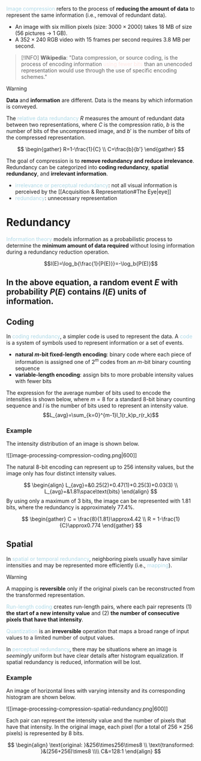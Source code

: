 <span style = "color:lightblue">Image compression</span> refers to the process of **reducing the amount of data** to represent the same information (i.e., removal of redundant data).
- An image with six million pixels (size: $3000\times 2000$) takes 18 MB of size (56 pictures $\rightarrow$ 1 GB).
- A $352\times 240$ RGB video with 15 frames per second requires 3.8 MB per second.

> [!INFO]
> **Wikipedia**: "Data compression, or source coding, is the process of encoding information <span style = "color:mistyrose">using fewer bits</span> than an unencoded representation would use through the use of specific encoding schemes."

> [!WARNING]
> **Data** and **information** are different. Data is the means by which information is conveyed.

The <span style = "color:lightblue">relative data redundancy</span> $R$ measures the amount of redundant data between two representations, where $C$ is the compression ratio, $b$ is the number of bits of the uncompressed image, and $b'$ is the number of bits of the compressed representation.

$$
\begin{gather}
	R=1-\frac{1}{C} \\
	C=\frac{b}{b'}
\end{gather}
$$

The goal of compression is to **remove redundancy and reduce irrelevance**. Redundancy can be categorized into **coding redundancy**, **spatial redundancy**, and **irrelevant information**.
- <span style = "color:lightblue">irrelevance or perceptual redundancy</span>: not all visual information is perceived by the [[Acquisition & Representation#The Eye|eye]]
- <span style = "color:lightblue">redundancy</span>: unnecessary representation

# Redundancy
<span style = "color:lightblue">Information theory</span> models information as a probabilistic process to determine the **minimum amount of data required** without losing information during a redundancy reduction operation.

$$I(E)=\log_b{\frac{1}{P(E)}}=-\log_b{P(E)}$$

In the above equation, a random event $E$ with probability $P(E)$ contains $I(E)$ units of information.
- 

## Coding
In <span style = "color:lightblue">coding redundancy</span>, a simpler code is used to represent the data. A <span style = "color:lightblue">code</span> is a system of symbols used to represent information or a set of events.
- **natural $m$-bit fixed-length encoding**: binary code where each piece of information is assigned one of $2^m$ codes from an $m$-bit binary counting sequence
- **variable-length encoding**: assign bits to more probable intensity values with fewer bits

The expression for the average number of bits used to encode the intensities is shown below, where $m=8$ for a standard $8$-bit binary counting sequence and $l$ is the number of bits used to represent an intensity value.
$$L_{avg}=\sum_{k=0}^{m-1}l_1(r_k)p_r(r_k)$$
### Example
The intensity distribution of an image is shown below.

![[image-processing-compression-coding.png|600]]

The natural $8$-bit encoding can represent up to $256$ intensity values, but the image only has four distinct intensity values.

$$
\begin{align}
L_{avg}=&0.25(2)+0.47(1)+0.25(3)+0.03(3) \\
L_{avg}=&1.81\space\text{bits}
\end{align}
$$
By using only a maximum of $3$ bits, the image can be represented with $1.81$ bits, where the redundancy is approximately $77.4\%$.

$$
\begin{gather}
	C = \frac{8}{1.81}\approx4.42 \\
	R = 1-\frac{1}{C}\approx0.774
\end{gather}
$$

## Spatial
In <span style = "color:lightblue">spatial or temporal redundancy</span>, neighboring pixels usually have similar intensities and may be represented more efficiently (i.e., <span style = "color:lightblue">mapping</span>).

> [!WARNING]
> A mapping is **reversible** only if the original pixels can be reconstructed from the transformed representation.

<span style = "color:lightblue">Run-length coding</span> creates run-length pairs, where each pair represents (1) **the start of a new intensity value** and (2) **the number of consecutive pixels that have that intensity**.

<span style = "color:lightblue">Quantization</span> is an **irreversible** operation that maps a broad range of input values to a limited number of output values.

In <span style = "color:lightblue">perceptual redundancy</span>, there may be situations where an image is *seemingly* uniform but have clear details after histogram equalization. If spatial redundancy is reduced, information will be lost.

### Example
An image of horizontal lines with varying intensity and its corresponding histogram are shown below.

![[image-processing-compression-spatial-redundancy.png|600]]

Each pair can represent the intensity value and the number of pixels that have that intensity. In the original image, each pixel (for a total of $256\times256$ pixels) is represented by $8$ bits.

$$
\begin{align}
	\text{original: }&256\times256\times8 \\
	\text{transformed: }&(256+256)\times8 \\\\
	C&=128:1
\end{align}
$$
